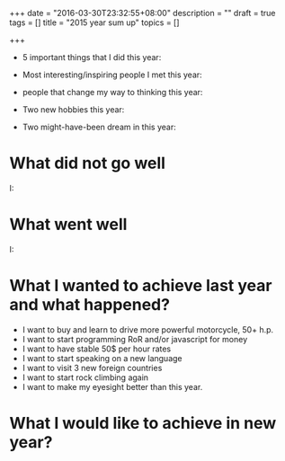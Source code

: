 +++
date = "2016-03-30T23:32:55+08:00"
description = ""
draft = true
tags = []
title = "2015 year sum up"
topics = []

+++

* 5 important things that I did this year: 

<!--more-->

* Most interesting/inspiring people I met this year:

* people that change my way to thinking this year:

* Two new hobbies this year:

* Two might-have-been dream in this year:

# What did not go well

I:

# What went well

I:

# What I wanted to achieve last year and what happened?
  * I want to buy and learn to drive more powerful motorcycle, 50+ h.p.
  * I want to start programming RoR and/or javascript for money
  * I want to have stable 50$ per hour rates
  * I want to start speaking on a new language
  * I want to visit 3 new foreign countries
  * I want to start rock climbing again
  * I want to make my eyesight better than this year.

# What I would like to achieve in new year?
